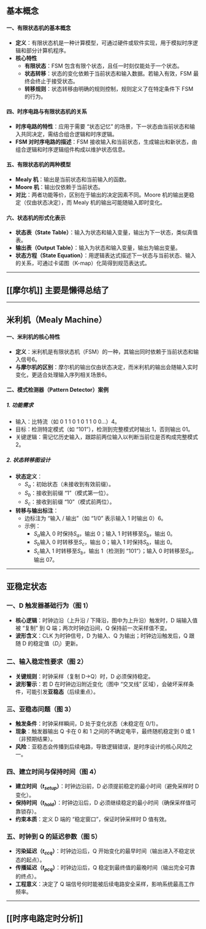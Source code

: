 ## 基本概念
#### 一、有限状态机的基本概念

- **定义**：有限状态机是一种计算模型，可通过硬件或软件实现，用于模拟时序逻辑和部分计算机程序。
- **核心特性**
    - **有限状态**：FSM 包含有限个状态，且任一时刻仅能处于一个状态。
    - **状态转移**：状态的变化依赖于当前状态和输入数据。若输入有效，FSM 最终会终止于接受状态。
    - **转移规则**：状态转移由明确的规则控制，规则定义了在特定条件下 FSM 的行为。
#### 四、时序电路与有限状态机的关系

- **时序电路的特性**：应用于需要 “状态记忆” 的场景，下一状态由当前状态和输入共同决定，需结合组合逻辑和时序逻辑。
- **FSM 对时序电路的描述**：FSM 接收输入和当前状态，生成输出和新状态，由组合逻辑和时序逻辑组件构成以维护状态信息。

#### 五、有限状态机的两种模型

- **Mealy 机**：输出是当前状态和当前输入的函数。
- **Moore 机**：输出仅依赖于当前状态。
- **对比**：两者功能等价，区别在于输出的决定因素不同。Moore 机的输出更稳定（仅由状态决定），而 Mealy 机的输出可能随输入即时变化。

#### 六、状态机的形式化表示

- **状态表（State Table）**：输入为状态和输入变量，输出为下一状态，类似真值表。
- **输出表（Output Table）**：输入为状态和输入变量，输出为输出变量。
- **状态方程（State Equation）**：用逻辑表达式描述下一状态与当前状态、输入的关系，可通过卡诺图（K-map）化简得到规范表达式。

---
## [[摩尔机]] 主要是懒得总结了
---
## 米利机（Mealy Machine）
#### 一、米利机的核心特性

- **定义**：米利机是有限状态机（FSM）的一种，其输出同时依赖于当前状态和输入信号6。
- **与摩尔机的区别**：摩尔机的输出仅由状态决定，而米利机的输出会随输入实时变化，更适合处理输入序列相关场景6。

#### 二、模式检测器（Pattern Detector）案例

##### 1. **功能需求**

- 输入：比特流（如 0 1 1 0 1 0 1 1 0 0…）4。
- 目标：检测特定模式（如 “101”），检测到完整模式时输出 1，否则输出 01。
- 关键逻辑：需记忆历史输入，跟踪前两位输入以判断当前位是否构成完整模式2。

##### 2. **状态转移图设计**

- **状态定义**：
    - $S_a$：初始状态（未接收到有效前缀）。
    - $S_b$：接收到前缀 “1”（模式第一位）。
    - $S_c$：接收到前缀 “10”（模式前两位）。
- **转移与输出标注**：
    - 边标注为 “输入 / 输出”（如 “1/0” 表示输入 1 时输出 0）6。
    - 示例：
        - $S_a$输入 0 时保持$S_a$，输出 0；输入 1 时转移至$S_b$，输出 0。
        - $S_b$输入 0 时转移至$S_c$，输出 0；输入 1 时保持$S_b$，输出 0。
        - $S_c$输入 1 时转移至$S_b$，输出 1（检测到 “101”）；输入 0 时转移至$S_a$，输出 07。

---
## 亚稳定状态
### 一、D 触发器基础行为（图 1）

- **核心逻辑**：时钟边沿（上升沿 / 下降沿，图中为上升沿）触发时，D 端输入值被 “复制” 到 Q 端；两次时钟边沿间，Q 保持前一次采样值不变。
- **波形含义**：CLK 为时钟信号，D 为输入、Q 为输出；时钟边沿触发后，Q 跟随 D 的稳定值（$D_i$）更新。

### 二、输入稳定性要求（图 2）

- **关键规则**：时钟采样（复制 D→Q）时，D 必须保持稳定。
- **波形警示**：若 D 在时钟边沿附近变化（图中 “交叉线” 区域），会破坏采样条件，可能引发**亚稳态**（后续重点）。

### 三、亚稳态问题（图 3）

- **触发条件**：时钟采样瞬间，D 处于变化状态（未稳定在 0/1）。
- **现象**：触发器输出 Q 卡在 0 和 1 之间的不确定电平，最终随机稳定到 0 或 1（非预期结果）。
- **风险**：亚稳态会传播到后续电路，导致逻辑错误，是时序设计的核心风险之一。

### 四、建立时间与保持时间（图 4）

- **建立时间（$t_{setup}$）**：时钟边沿前，D 必须提前稳定的最小时间（避免采样时 D 变化）。
- **保持时间（$t_{hold}$）**：时钟边沿后，D 必须继续稳定的最小时间（确保采样值可靠锁存）。
- **约束本质**：定义 D 端的 “稳定窗口”，保证时钟采样时 D 值有效。

### 五、时钟到 Q 的延迟参数（图 5）

- **污染延迟（$t_{ccq}$）**：时钟边沿后，Q 开始变化的最早时间（输出进入不稳定状态的起点）。
- **传播延迟（$t_{pcq}$）**：时钟边沿后，Q 稳定到最终值的最晚时间（输出完全可靠的终点）。
- **工程意义**：决定了 Q 端信号何时能被后续电路安全采样，影响系统最高工作频率。

---
## [[时序电路定时分析]]
